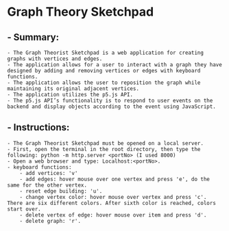 # Graph Theory Sketchpad

## - Summary:
    - The Graph Theorist Sketchpad is a web application for creating graphs with vertices and edges. 
    - The application allows for a user to interact with a graph they have designed by adding and removing vertices or edges with keyboard functions. 
    - The application allows the user to reposition the graph while maintaining its original adjacent vertices. 
    - The application utilizes the p5.js API. 
    - The p5.js API’s functionality is to respond to user events on the backend and display objects according to the event using JavaScript.

## - Instructions:
    - The Graph Theorist Sketchpad must be opened on a local server.
    - First, open the terminal in the root directory, then type the following: python -m http.server <portNo> (I used 8000)
    - Open a web browser and type: Localhost:<portNo>.
    - keyboard functions:
        - add vertices: 'v'
        - add edges: hover mouse over one vertex and press 'e', do the same for the other vertex.
        - reset edge building: 'u'.
        - change vertex color: hover mouse over vertex and press 'c'. There are six different colors. After sixth color is reached, colors start over.
        - delete vertex of edge: hover mouse over item and press 'd'.
        - delete graph: 'r'.

